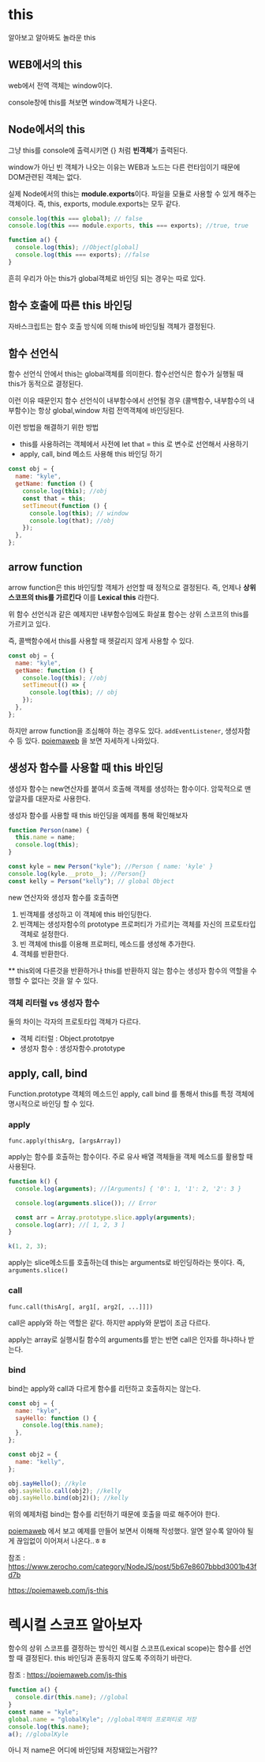 # this

알아보고 알아봐도 놀라운 this

## WEB에서의 this

web에서 전역 객체는 window이다.

console창에 this를 쳐보면 window객체가 나온다.

## Node에서의 this

그냥 this를 console에 출력시키면 {} 처럼 **빈객체**가 출력된다.

window가 아닌 빈 객체가 나오는 이유는 WEB과 노드는 다른 런타임이기 때문에 DOM관련된 객체는 없다.

실제 Node에서의 this는 **module.exports**이다. 파일을 모듈로 사용할 수 있게 해주는 객체이다. 즉, this, exports, module.exports는 모두 같다.

```javascript
console.log(this === global); // false
console.log(this === module.exports, this === exports); //true, true

function a() {
  console.log(this); //Object[global]
  console.log(this === exports); //false
}
```

흔히 우리가 아는 this가 global객체로 바인딩 되는 경우는 따로 있다.

## 함수 호출에 따른 this 바인딩

자바스크립트는 함수 호출 방식에 의해 this에 바인딩될 객체가 결정된다.

## 함수 선언식

함수 선언식 안에서 this는 global객체를 의미한다. 함수선언식은 함수가 실행될 때 this가 동적으로 결정된다.

이런 이유 때문인지 함수 선언식이 내부함수에서 선언될 경우 (콜백함수, 내부함수의 내부함수)는 항상 global,window 처럼 전역객체에 바인딩된다.

이런 방법을 해결하기 위한 방법

- this를 사용하려는 객체에서 사전에 let that = this 로 변수로 선언해서 사용하기
- apply, call, bind 메소드 사용해 this 바인딩 하기

```javascript
const obj = {
  name: "kyle",
  getName: function () {
    console.log(this); //obj
    const that = this;
    setTimeout(function () {
      console.log(this); // window
      console.log(that); //obj
    });
  },
};
```

## arrow function

arrow function은 this 바인딩할 객체가 선언할 때 정적으로 결정된다. 즉, 언제나 **상위 스코프의 this를 가르킨다** 이를 **Lexical this** 라한다.

위 함수 선언식과 같은 예제지만 내부함수임에도 화살표 함수는 상위 스코프의 this를 가르키고 있다.

즉, 콜백함수에서 this를 사용할 때 헷갈리지 않게 사용할 수 있다.

```javascript
const obj = {
  name: "kyle",
  getName: function () {
    console.log(this); //obj
    setTimeout(() => {
      console.log(this); // obj
    });
  },
};
```

하지만 arrow function을 조심해야 하는 경우도 있다. `addEventListener`, 생성자함수 등 있다.
[poiemaweb](https://poiemaweb.com/es6-arrow-function) 을 보면 자세하게 나와있다.

## 생성자 함수를 사용할 때 this 바인딩

생성자 함수는 new연산자를 붙여서 호출해 객체를 생성하는 함수이다. 암묵적으로 맨 앞글자를 대문자로 사용한다.

생성자 함수를 사용할 때 this 바인딩을 예제를 통해 확인해보자

```javascript
function Person(name) {
  this.name = name;
  console.log(this);
}

const kyle = new Person("kyle"); //Person { name: 'kyle' }
console.log(kyle.__proto__); //Person{}
const kelly = Person("kelly"); // global Object
```

new 연산자와 생성자 함수를 호출하면

1. 빈객체를 생성하고 이 객체에 this 바인딩한다.
2. 빈객체는 생성자함수의 prototype 프로퍼티가 가르키는 객체를 자신의 프로토타입 객체로 설정한다.
3. 빈 객체에 this를 이용해 프로퍼티, 메소드를 생성해 추가한다.
4. 객체를 반환한다.

\*\* this외에 다른것을 반환하거나 this를 반환하지 않는 함수는 생성자 함수의 역할을 수행할 수 없다는 것을 알 수 있다.

### 객체 리터럴 vs 생성자 함수

둘의 차이는 각자의 프로토타입 객체가 다르다.

- 객체 리터럴 : Object.prototpye
- 생성자 함수 : 생성자함수.prototype

## apply, call, bind

Function.prototype 객체의 메소드인 apply, call bind 를 통해서 this를 특정 객체에 명시적으로 바인딩 할 수 있다.

### apply

`func.apply(thisArg, [argsArray])`

apply는 함수를 호출하는 함수이다. 주로 유사 배열 객체들을 객체 메소드를 활용할 때 사용된다.

```javascript
function k() {
  console.log(arguments); //[Arguments] { '0': 1, '1': 2, '2': 3 }

  console.log(arguments.slice()); // Error

  const arr = Array.prototype.slice.apply(arguments);
  console.log(arr); //[ 1, 2, 3 ]
}

k(1, 2, 3);
```

apply는 slice메소드를 호출하는데 this는 arguments로 바인딩하라는 뜻이다. 즉, `arguments.slice()`

### call

`func.call(thisArg[, arg1[, arg2[, ...]]])`

call은 apply와 하는 역할은 같다. 하지만 apply와 문법이 조금 다르다.

apply는 array로 실행시킬 함수의 arguments를 받는 반면 call은 인자를 하나하나 받는다.

### bind

bind는 apply와 call과 다르게 함수를 리턴하고 호출하지는 않는다.

```javascript
const obj = {
  name: "kyle",
  sayHello: function () {
    console.log(this.name);
  },
};

const obj2 = {
  name: "kelly",
};

obj.sayHello(); //kyle
obj.sayHello.call(obj2); //kelly
obj.sayHello.bind(obj2)(); //kelly
```

위의 예제처럼 bind는 함수를 리턴하기 때문에 호출을 따로 해주어야 한다.

[poiemaweb](https://poiemaweb.com/js-this) 에서 보고 예제를 만들어 보면서 이해해 작성했다. 알면 알수록 알아야 될게 끊임없이 이어져서 나온다..ㅎㅎ

참조 : https://www.zerocho.com/category/NodeJS/post/5b67e8607bbbd3001b43fd7b

https://poiemaweb.com/js-this

# 렉시컬 스코프 알아보자

함수의 상위 스코프를 결정하는 방식인 렉시컬 스코프(Lexical scope)는 함수를 선언할 때 결정된다. this 바인딩과 혼동하지 않도록 주의하기 바란다.

참조 : https://poiemaweb.com/js-this

```javascript
function a() {
  console.dir(this.name); //global
}
const name = "kyle";
global.name = "globalKyle"; //global객체의 프로퍼티로 저장
console.log(this.name);
a(); //globalKyle
```

아니 저 name은 어디에 바인딩돼 저장돼있는거람??
